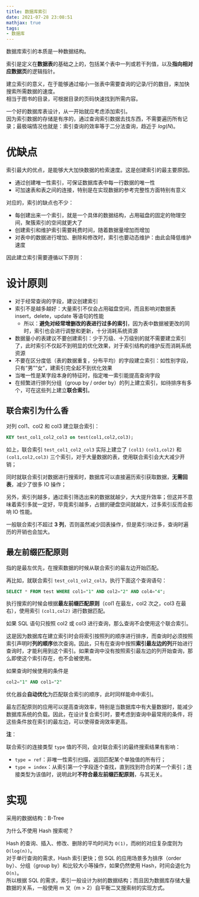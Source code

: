 ```yaml
---
title: 数据库索引
date: 2021-07-28 23:08:51
mathjax: true
tags:
- 数据库
---
```


数据库索引的本质是一种数据结构。

<!-- more -->

索引是定义在**数据表**的基础之上的，包括某个表中一列或若干列值，以及**指向相对应数据页**的逻辑指针。

建立索引的意义，在于能够通过缩小一张表中需要查询的记录/行的数目，来加快搜索所需数据的速度。  
相当于图书的目录，可根据目录的页码快速找到所需内容。

一个好的数据库表设计，从一开始就应考虑添加索引。  
因为索引数据的存储是有序的，通过查询索引数据去找东西，不需要遍历所有记录；最极端情况也就是：索引查询的效率等于二分法查询，趋近于 $log(N)$。


# 优缺点

索引最大的优点，是能够大大加快数据的检索速度。这是创建索引的最主要原因。
* 通过创建唯一性索引，可保证数据库表中每一行数据的唯一性
* 可加速表和表之间的连接，特别是在实现数据的参考完整性方面特别有意义

对应的，索引的缺点也不少：
* 每创建出来一个索引，就是一个具体的数据结构，占用磁盘的固定的物理空间，聚簇索引的空间就更大了
* 创建索引和维护索引需要耗费时间，随着数据量增加而增加
* 对表中的数据进行增加、删除和修改时，索引也要动态维护：由此会降低维护速度

因此建立索引需要遵循以下原则：


# 设计原则

* 对于经常查询的字段，建议创建索引
* 索引不是越多越好：大量索引不仅会占用磁盘空间，而且影响对数据表 insert，delete，update 等语句的性能
    * 所以：**避免对经常增删改的表进行过多的索引**，因为表中数据被更改的同时，索引也会进行调整和更新，十分消耗系统资源
* 数据量小的表建议不要创建索引：少于万级、十万级别的就不需要建立索引了，此时索引不仅起不到明显的优化效果，对于索引结构的维护反而消耗系统资源
* 不要在区分度低（表的数据重复，分布平均）的字段建立索引：如性别字段，只有“男”“女”，建索引完全起不到优化效果
* 当唯一性是某字段本身的特征时，指定唯一索引能提高查询字段
* 在频繁进行排列分组（group by / order by）的列上建立索引，如待排序有多个，可在这些列上建立**联合索引**。


## 联合索引为什么香

对列 col1、col2 和 col3 建立联合索引：

```sql
KEY test_col1_col2_col3 on test(col1,col2,col3);
```

如上，联合索引 `test_col1_col2_col3` 实际上建立了 `(col1)` `(col1,col2)` 和 `(col1,col2,col3)` 三个索引，对于大量数据的表，使用联合索引会大大减少开销；

同时就联合索引对数据进行搜索时，数据库可以直接遍历索引获取数据，**无需回表**，减少了很多 IO 操作；

另外，索引列越多，通过索引筛选出来的数据就越少，大大提升效率；但这并不意味着索引多就一定好，毕竟索引越多，占据的硬盘空间就越大，过多索引反而会影响 IO 性能。

一般联合索引不超过 **3 列**，否则虽然减少回表操作，但是索引块过多，查询时遍历的开销也会加大。


## 最左前缀匹配原则

指的是最左优先，在搜索数据的时候从联合索引的最左边开始匹配。

再比如，就联合索引 `test_col1_col2_col3`，执行下面这个查询语句：

```sql
SELECT * FROM test WHERE col1="1" AND col2="2" AND col4="4";
```

执行搜索的时候会根据**最左前缀匹配原则**（col1 在最左，col2 次之，col3 在最右），使用索引 `(col1,col2)` 进行数据匹配。

如果 SQL 语句只按照 col2 或 col3 进行查询，那么查询不会使用这个联合索引。

这是因为数据库在建立索引时会将索引按照列的顺序进行排序，而查询时必须按照索引声明时**列的顺序**依次查询。因此，只有在查询中按照**索引最左边的列**开始进行查询时，才能利用到这个索引。如果查询中没有按照索引最左边的列开始查询，那么即使这个索引存在，也不会被使用。

如果查询时候使用的条件是 

```sql
col2="1" AND col1="2"
```

优化器会**自动优化**为匹配联合索引的顺序，此时同样能命中索引。

最左匹配原则的应用可以提高查询效率，特别是当数据库中有大量数据时，能减少数据库系统的负载。因此，在设计复合索引时，要考虑到查询中最常用的条件，将这些条件放在索引的最左边，可以使得查询效率更高。

**注**：

联合索引的连接类型 `type` 值的不同，会对联合索引的最终搜索结果有影响：

* `type = ref`：非唯一性索引扫描，返回匹配某个单独值的所有行；
* `type = index`：从索引第一个字段逐个查找，直到找到符合的某一个索引；连接类型为该值时，说明此时**不符合最左前缀匹配原则**，与其无关。


# 实现

采用的数据结构：B-Tree

为什么不使用 Hash 搜索呢？

Hash 的查询、插入、修改、删除的平均时间为 `O(1)`，而树的对应复杂度则为 `O(log(n))`。  
对于单行查询的需求，Hash 索引更快；但 SQL 的应用场景多为排序（order by）、分组（group by）和比较大小等操作，如果仍然使用 Hash，时间会退化为 `O(n)`。  
所以根据 SQL 的需求，索引一般设计为树的数据结构；而且因为数据库存储大量数据的关系，一般使用 m 叉（m > 2）自平衡二叉搜索树的实现方式。
